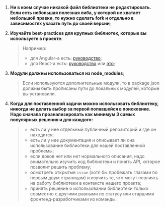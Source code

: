 1. **Ни в коем случае никакой файл библиотеки не редактировать. Если есть небольшая полезная либа, у которой не хватает небольшой правки, то нужно сделать fork и отдельно в зависимостях указать путь до своей версии**;

2. **Изучайте best-practices для крупных библиотек, которые вы используете в проекте**:
    >Например:
    > * для Angular-а есть: [руководство](https://github.com/mgechev/angularjs-style-guide/blob/master/README-ru-ru.md);
    > * для React-а есть: [руководство](https://github.com/airbnb/javascript/tree/master/react) или [это](https://medium.com/lexical-labs-engineering/redux-best-practices-64d59775802e);

3. **Модули должны использоваться из node_modules**;
    > Если используются дополнительные модули, то в package.json должны быть прописаны пути до локальных модулей, которые вы установили.

4. **Когда для поставленной задачи можно использовать библиотеку, никогда не делать выбор за первой попавшейся в поисковике. Надо сначала проанализировать как минимум 3 самых популярных решения и для каждого:**
    > * есть ли у нее отдельный публичный репозиторий и где он находится;
    > * есть ли у нее документация и описывает ли она использование библиотеки для нашей поставленной проблемы;
    > * если доков нет или нет нормального описания, надо внимательно изучить код библиотеки и понять API, которое позволит решить проблему;
    > * осмотреть открытые `issue` (хотя бы пробежать глазами по первым двум страницам) и изучить те, что могут повлиять на работу библиотеки в контексте нашего проекта;
    > * принять решение о использовании библиотеки только совместно с другими равными по статусу или старшими фронтенд-разработчиками из команды.